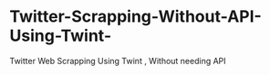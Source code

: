 # Twitter-Scrapping-Without-API-Using-Twint-
Twitter Web Scrapping Using Twint , Without needing API
